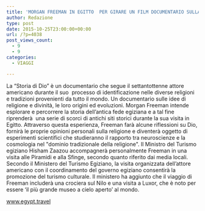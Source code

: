 ```yaml
---
title: 'MORGAN FREEMAN IN EGITTO  PER GIRARE UN FILM DOCUMENTARIO SULLA CULTURA EGIZIANA'
author: Redazione
type: post
date: 2015-10-25T23:00:00+00:00
url: /?p=4038
post_views_count:
  - 9
  - 9
categories:
  - VIAGGI

---
```

La &ldquo;Storia di Dio&rdquo; &egrave; un documentario che segue il settantottenne attore americano durante il suo&nbsp; processo di identificazione nelle diverse religioni e tradizioni provenienti da tutto il mondo. Un documentario sulle idee di religione e divinit&agrave;, le loro origini ed evoluzioni. Morgan Freeman intende esplorare e percorrere la storia dell&rsquo;antica fede egiziana e a tal fine riprender&agrave;&nbsp; una serie di scorci di antichi siti storici durante la sua visita in Egitto. Attraverso questa esperienza, Freeman far&agrave; alcune riflessioni su Dio, fornir&agrave; le proprie opinioni personali sulla religione e diventer&agrave; oggetto di esperimenti scientifici che studieranno il rapporto tra neuroscienze e la cosmologia nel "dominio tradizionale della religione". Il Ministro del Turismo egiziano Hisham Zaazou accompagner&agrave; personalmente Freeman in una visita alle Piramidi e alla Sfinge, secondo quanto riferito dai media locali.  
Secondo il Ministero del Turismo Egiziano, la visita organizzata dell&rsquo;attore americano con il coordinamento del governo egiziano consentir&agrave; la promozione del turismo culturale. Il ministero ha aggiunto che il viaggio di Freeman includer&agrave; una crociera sul Nilo e una visita a Luxor, che &egrave; noto per essere &#8216;il pi&ugrave; grande museo a cielo aperto&#8217; al mondo.

www.egypt.travel  
&nbsp;